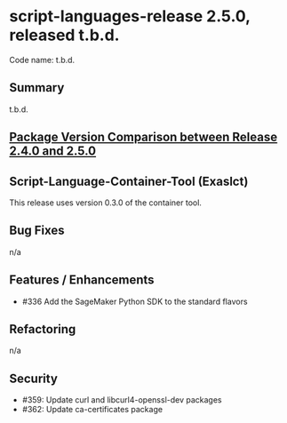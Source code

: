 # script-languages-release 2.5.0, released t.b.d.

Code name: t.b.d.

## Summary

t.b.d.

## [Package Version Comparison between Release 2.4.0 and 2.5.0](package_diffs/2.5.0/README.md)
  
## Script-Language-Container-Tool (Exaslct)

This release uses version 0.3.0 of the container tool.

## Bug Fixes
n/a

## Features / Enhancements
 - #336 Add the SageMaker Python SDK to the standard flavors 

## Refactoring
 n/a

## Security
 - #359: Update curl and libcurl4-openssl-dev packages
 - #362: Update ca-certificates package


